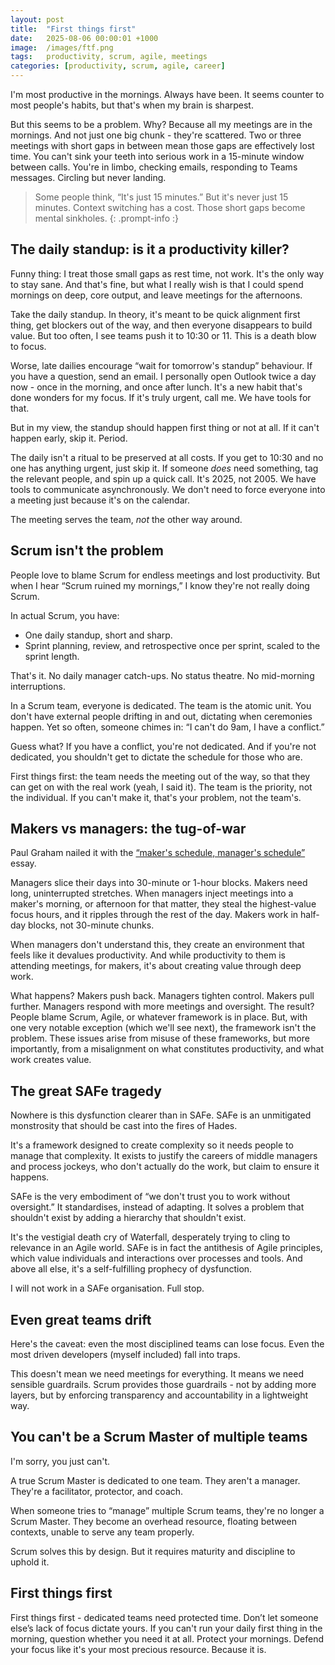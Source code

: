 ```yaml
---
layout: post
title:  "First things first"
date:   2025-08-06 00:00:01 +1000
image:  /images/ftf.png
tags:   productivity, scrum, agile, meetings
categories: [productivity, scrum, agile, career]
---
```


I'm most productive in the mornings. Always have been. It seems counter to most people's habits, but that's when my brain is sharpest.

But this seems to be a problem. Why? Because all my meetings are in the mornings. And not just one big chunk - they're scattered. Two or three meetings with short gaps in between mean those gaps are effectively lost time. You can't sink your teeth into serious work in a 15-minute window between calls. You're in limbo, checking emails, responding to Teams messages. Circling but never landing.

> Some people think, “It's just 15 minutes.” But it's never just 15 minutes. Context switching has a cost. Those short gaps become mental sinkholes.
{: .prompt-info :}

## The daily standup: is it a productivity killer?

Funny thing: I treat those small gaps as rest time, not work. It's the only way to stay sane. And that's fine, but what I really wish is that I could spend mornings on deep, core output, and leave meetings for the afternoons.

Take the daily standup. In theory, it's meant to be quick alignment first thing, get blockers out of the way, and then everyone disappears to build value. But too often, I see teams push it to 10:30 or 11. This is a death blow to focus.

Worse, late dailies encourage “wait for tomorrow's standup” behaviour. If you have a question, send an email. I personally open Outlook twice a day now - once in the morning, and once after lunch. It's a new habit that's done wonders for my focus. If it's truly urgent, call me. We have tools for that.

But in my view, the standup should happen first thing or not at all. If it can't happen early, skip it. Period.

The daily isn't a ritual to be preserved at all costs. If you get to 10:30 and no one has anything urgent, just skip it. If someone _does_ need something, tag the relevant people, and spin up a quick call. It's 2025, not 2005. We have tools to communicate asynchronously. We don't need to force everyone into a meeting just because it's on the calendar.

The meeting serves the team, _not_ the other way around.

## Scrum isn't the problem

People love to blame Scrum for endless meetings and lost productivity. But when I hear “Scrum ruined my mornings,” I know they're not really doing Scrum.

In actual Scrum, you have:

* One daily standup, short and sharp.
* Sprint planning, review, and retrospective once per sprint, scaled to the sprint length.

That's it. No daily manager catch-ups. No status theatre. No mid-morning interruptions.

In a Scrum team, everyone is dedicated. The team is the atomic unit. You don't have external people drifting in and out, dictating when ceremonies happen. Yet so often, someone chimes in: “I can't do 9am, I have a conflict.”

Guess what? If you have a conflict, you're not dedicated. And if you're not dedicated, you shouldn't get to dictate the schedule for those who are.

First things first: the team needs the meeting out of the way, so that they can get on with the real work (yeah, I said it). The team is the priority, not the individual. If you can't make it, that's your problem, not the team's.

## Makers vs managers: the tug-of-war

Paul Graham nailed it with the [“maker's schedule, manager's schedule”](https://www.paulgraham.com/makersschedule.html) essay.

Managers slice their days into 30-minute or 1-hour blocks. Makers need long, uninterrupted stretches. When managers inject meetings into a maker's morning, or afternoon for that matter, they steal the highest-value focus hours, and it ripples through the rest of the day. Makers work in half-day blocks, not 30-minute chunks.

When managers don't understand this, they create an environment that feels like it devalues productivity. And while productivity to them is attending meetings, for makers, it's about creating value through deep work.

What happens? Makers push back. Managers tighten control. Makers pull further. Managers respond with more meetings and oversight. The result? People blame Scrum, Agile, or whatever framework is in place. But, with one very notable exception (which we'll see next), the framework isn't the problem. These issues arise from misuse of these frameworks, but more importantly, from a misalignment on what constitutes productivity, and what work creates value.

## The great SAFe tragedy

Nowhere is this dysfunction clearer than in SAFe. SAFe is an unmitigated monstrosity that should be cast into the fires of Hades.

It's a framework designed to create complexity so it needs people to manage that complexity. It exists to justify the careers of middle managers and process jockeys, who don't actually do the work, but claim to ensure it happens.

SAFe is the very embodiment of “we don't trust you to work without oversight.” It standardises, instead of adapting. It solves a problem that shouldn't exist by adding a hierarchy that shouldn't exist.

It's the vestigial death cry of Waterfall, desperately trying to cling to relevance in an Agile world. SAFe is in fact the antithesis of Agile principles, which value individuals and interactions over processes and tools. And above all else, it's a self-fulfilling prophecy of dysfunction.

I will not work in a SAFe organisation. Full stop.

## Even great teams drift

Here's the caveat: even the most disciplined teams can lose focus. Even the most driven developers (myself included) fall into traps.

This doesn't mean we need meetings for everything. It means we need sensible guardrails. Scrum provides those guardrails - not by adding more layers, but by enforcing transparency and accountability in a lightweight way.

## You can't be a Scrum Master of multiple teams

I'm sorry, you just can't.

A true Scrum Master is dedicated to one team. They aren't a manager. They're a facilitator, protector, and coach.

When someone tries to “manage” multiple Scrum teams, they're no longer a Scrum Master. They become an overhead resource, floating between contexts, unable to serve any team properly.

Scrum solves this by design. But it requires maturity and discipline to uphold it.

## First things first

First things first - dedicated teams need protected time. Don’t let someone else’s lack of focus dictate yours. If you can't run your daily first thing in the morning, question whether you need it at all. Protect your mornings. Defend your focus like it's your most precious resource. Because it is.
